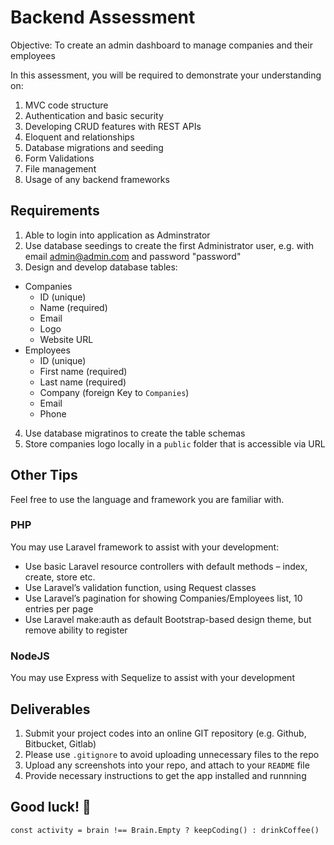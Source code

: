 # Backend Assessment

Objective: To create an admin dashboard to manage companies and their employees

In this assessment, you will be required to demonstrate your understanding on:

1. MVC code structure
2. Authentication and basic security
3. Developing CRUD features with REST APIs
4. Eloquent and relationships
5. Database migrations and seeding
6. Form Validations
7. File management
8. Usage of any backend frameworks

## Requirements

1. Able to login into application as Adminstrator
2. Use database seedings to create the first Administrator user, e.g. with email admin@admin.com and password "password"
3. Design and develop database tables:
  - Companies
    - ID (unique)
    - Name (required)
    - Email
    - Logo
    - Website URL
  - Employees
    - ID (unique)
    - First name (required)
    - Last name (required)
    - Company (foreign Key to `Companies`)
    - Email
    - Phone
4. Use database migratinos to create the table schemas
5. Store companies logo locally in a `public` folder that is accessible via URL

## Other Tips

Feel free to use the language and framework you are familiar with.

### PHP 

You may use Laravel framework to assist with your development:
- Use basic Laravel resource controllers with default methods – index, create, store etc.
- Use Laravel’s validation function, using Request classes
- Use Laravel’s pagination for showing Companies/Employees list, 10 entries per page
- Use Laravel make:auth as default Bootstrap-based design theme, but remove ability to register

### NodeJS

You may use Express with Sequelize to assist with your development

## Deliverables

1. Submit your project codes into an online GIT repository (e.g. Github, Bitbucket, Gitlab)
2. Please use `.gitignore` to avoid uploading unnecessary files to the repo
3. Upload any screenshots into your repo, and attach to your `README` file
4. Provide necessary instructions to get the app installed and runnning


## Good luck! 💪

`const activity = brain !== Brain.Empty ? keepCoding() : drinkCoffee()`
